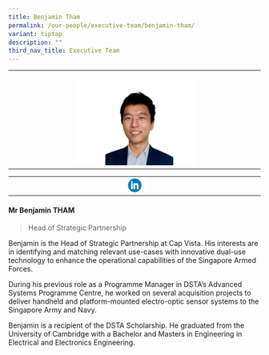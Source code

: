 ```yaml
---
title: Benjamin Tham
permalink: /our-people/executive-team/benjamin-tham/
variant: tiptap
description: ""
third_nav_title: Executive Team
---
```

<p></p>
<table style="minWidth: 25px">
<colgroup>
<col>
</colgroup>
<tbody>
<tr>
<th rowspan="1" colspan="1">
<p></p>
<div class="isomer-image-wrapper">
<img style="width: 50%;" height="auto" width="100%" alt="" src="/images/11.png">
</div>
</th>
</tr>
</tbody>
</table>
<table style="minWidth: 25px">
<colgroup>
<col>
</colgroup>
<tbody>
<tr>
<th rowspan="1" colspan="1"><a class="isomer-image-wrapper" href="https://www.linkedin.com/in/benjamin-tham-52084879"><img style="width: 10%;" height="auto" width="100%" alt="" src="/images/Executive Team/linkedin_logo_optimized.png"></a>
</th>
</tr>
</tbody>
</table>
<h4><strong>Mr Benjamin THAM</strong></h4>
<blockquote>
<p>Head of Strategic Partnership</p>
</blockquote>
<p>Benjamin is the Head of Strategic Partnership at Cap Vista. His interests
are in identifying and matching relevant use-cases with innovative dual-use
technology to enhance the operational capabilities of the Singapore Armed
Forces.</p>
<p></p>
<p></p>
<p>During his previous role as a Programme Manager in DSTA’s Advanced Systems
Programme Centre, he worked on several acquisition projects to deliver
handheld and platform-mounted electro-optic sensor systems to the Singapore
Army and Navy.</p>
<p></p>
<p></p>
<p>Benjamin is a recipient of the DSTA Scholarship. He graduated from the
University of Cambridge with a Bachelor and Masters in Engineering in Electrical
and Electronics Engineering.</p>